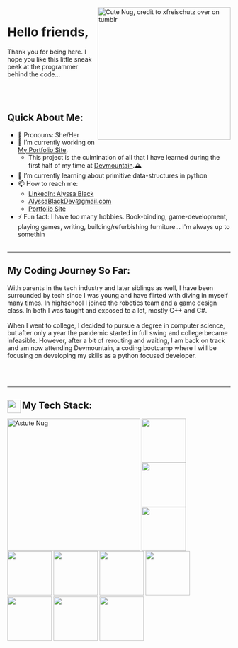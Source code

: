 <img src="https://64.media.tumblr.com/a7f411e29d6a12835a7d00186a05b687/tumblr_nlszp7C39Q1qc8gdjo2_640.png" alt="Cute Nug, credit to xfreischutz over on tumblr" width="300" align="right" link="https://xfreischutz.tumblr.com/post/114647921017/transparent-nugs-o-feel-free-to-use-as-long-as">

# Hello friends,
Thank you for being here. I hope you like this little sneak peek at the programmer behind the code...

<br></br>
## Quick About Me:
- 🍄 Pronouns: She/Her
- 🐉 I’m currently working on [My Portfolio Site](https://bissle141.github.io).  
  - This project is the culmination of all that I have learned during the first half of my time at [Devmountain](https://devmountain.com).🏔
- 🌱 I’m currently learning about primitive data-structures in python
- 📫 How to reach me: 
  -  [LinkedIn: Alyssa Black](https://www.linkedin.com/in/alyssablackdev/)
  -  [AlyssaBlackDev@gmail.com](mailto:AlyssaBlackDev@gmail.com)
  -  [Portfolio Site](https://bissle141.github.io)
- ⚡ Fun fact: I have too many hobbies. Book-binding, game-development, playing games, writing, building/refurbishing furniture... I'm always up to somethin
<br></br>

---

## My Coding Journey So Far:

With parents in the tech industry and later siblings as well, I have been surrounded by tech since I was young and have flirted with diving in myself many times. In highschool I joined the robotics team and a game design class. In both I was taught and exposed to a lot, mostly C++ and C#. <br></br>
When I went to college, I decided to pursue a degree in computer science, but after only a year the pandemic started in full swing and college became infeasible. However, after a bit of rerouting and waiting, I am back on track and am now attending Devmountain, a coding bootcamp where I will be focusing on developing my skills as a python focused developer.

<br></br>

---

## My Tech Stack:  <img src="https://img.icons8.com/office/512/pancake.png" width="30" align="left">
<div>
<img src="https://64.media.tumblr.com/53bc198c9f87786ffed49df0ff602188/tumblr_nlszp7C39Q1qc8gdjo9_640.png" alt="Astute Nug" width="300" align="left">
  
  
<img src="https://lh3.googleusercontent.com/_qpPE3cdn5MsYK7LO1dDWmDOuAW5FKyYJhwvUow7D2nOm1_g49JelHrvFG-XXB6mdHuPwD138vbY-EXUnMqfCKka47rAMP6u6rPo2A6wwpVTCU8h-VgkM8mLADKwfkGBKXCgSDQvNg=w1920-h1080" width="100px">
<img src="https://lh3.googleusercontent.com/HP_dRr0xfKLSMHqrhjgRVkTFhibcJSSoPsOZHif7UGJVZ9AaSfID0fX_S3fmUlQaLCwX94tRrWrHh5qPR41hDTw3LfSfXQtcHxOct80qE0GB8d5Gtmd0K1oO7p6Sz5HXQF2b0aRfjQ=w1920-h1080" width="100px">
<img src="https://lh3.googleusercontent.com/-mMrvnRV-aOvukmwOyWQncVCsdfp_ML7RimOIpS8AdP4AJqxKckROEl8fTQveC-NxJP7aLsX3UQrHBoHidrX4bvrU-dwCZZ8wxhm_uvjSXu7dMTOPcbQBMaLqkIzpuQHSueLzRL4uA=w1920-h1080" width="100px">
  
<img src="https://lh3.googleusercontent.com/HK7NjpBL6O7CEkqGd61idKE6cSzExlfyuQELeRpWyBXHPxgNDh0OVvsNXiK7aMvO7bOKb8vzi4A27FwUc21sTcdMZ8bIsD59rV2ijoEJwqETs2iCHLDlCsUU94QdZjjTxqVGn158nQ=w1920-h1080" width="100px">
<img src="https://lh3.googleusercontent.com/OjtwgTvLNxxgv_Znq7EAcGN_LYKuqaKVvHUmkVOEEamLBNZasO1_9XBYVoUMnP16rLnQkVt9BM2XZsXbK6NlxVMHxpTHodxfc042PkWFof_JeoOdDRd1HpAEyM7gyXfbrPLXW4h9Ow=w1920-h1080" width="100px">
<img src="https://lh3.googleusercontent.com/5B8AAtqUAxmPVYjkVkQatNWNgppyNieyoNCPe96837OAVoPm0DaYeV9HD363FXn2efx-uuS0s_4nCLEAJB5XgKrk5R3gm5MfKZsyuk75vfVDXztyxA4v5isLIIcky3itcgweFdu4Jg=w1920-h1080" width="100px">
  
<img src="https://lh3.googleusercontent.com/S9TWHDFvzxiRl8tJChUtx5MjR3xojm_KCfjkDzVxIgSAjPvDjm4CFsQmFPdAdImRlZdEIFeuCZmI0wmBaTAS7TlVd1PNzpwatZq486Gc0mwNxmgyXTPP4XuhaalCBOFg7-KsclEmHg=w1920-h1080" width="100px">
<img src="https://lh3.googleusercontent.com/IXxzepD1UyqAtU0U1UmCyJogSoyrA-2PBdsr13NC_tvpadXnHtI3p2lOrSE_JlI20NartnuEPksH6TeN23wiswz3D2GkfNtZ081I-s_HFUk-IOk5Fa1xqkRalY47HPqLwewG0fMdBQ=w1920-h1080" width="100px">
<img src="https://lh3.googleusercontent.com/Cm9_I3ZQe97Jcoc44zWHelK6mxydqJTrab7ItEToKrOsPr27u6L257Z84FWAtoOQCbr9Rj3PCIj0ciUGOIJwt30-YbYG2vMxm6wCOw1MBEDchpHDp3KWmj85CGMXGdrAuH86bpcV0Q=w1920-h1080" width="100px">
  
<img src="https://lh3.googleusercontent.com/SSv8Yf1SngACtgEt7v4QfX52tu5lewwkc606UXEBFaEYnjGMPdCMR7RMZED0eeL-CklVjzAW8aCcQl-aIQojHQCc9JxOCpSWZrzfaLugT-Q7V54sQq6IdDK4JVavilSj1qQz1muSlA=w1920-h1080" width="100px">
  
</div>
